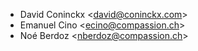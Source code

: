 - David Coninckx \<<david@coninckx.com>\>
- Emanuel Cino \<<ecino@compassion.ch>\>
- Noé Berdoz \<<nberdoz@compassion.ch>\>
